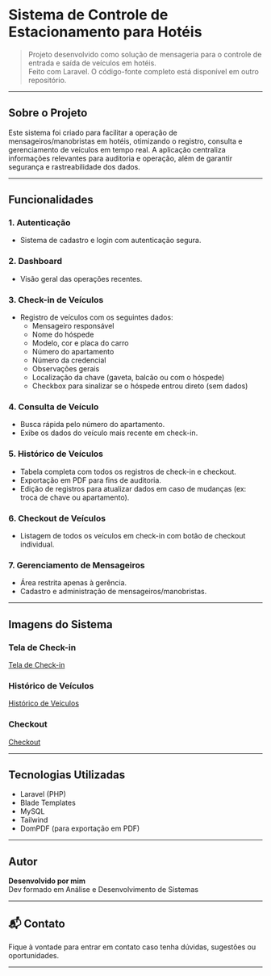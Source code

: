 # Sistema de Controle de Estacionamento para Hotéis

> Projeto desenvolvido como solução de mensageria para o controle de entrada e saída de veículos em hotéis.  
> Feito com Laravel. O código-fonte completo está disponível em outro repositório.

---

## Sobre o Projeto

Este sistema foi criado para facilitar a operação de mensageiros/manobristas em hotéis, otimizando o registro, consulta e gerenciamento de veículos em tempo real. A aplicação centraliza informações relevantes para auditoria e operação, além de garantir segurança e rastreabilidade dos dados.

---

## Funcionalidades

### 1. Autenticação
- Sistema de cadastro e login com autenticação segura.

### 2. Dashboard
- Visão geral das operações recentes.

### 3. Check-in de Veículos
- Registro de veículos com os seguintes dados:
  - Mensageiro responsável
  - Nome do hóspede
  - Modelo, cor e placa do carro
  - Número do apartamento
  - Número da credencial
  - Observações gerais
  - Localização da chave (gaveta, balcão ou com o hóspede)
  - Checkbox para sinalizar se o hóspede entrou direto (sem dados)

### 4. Consulta de Veículo
- Busca rápida pelo número do apartamento.
- Exibe os dados do veículo mais recente em check-in.

### 5. Histórico de Veículos
- Tabela completa com todos os registros de check-in e checkout.
- Exportação em PDF para fins de auditoria.
- Edição de registros para atualizar dados em caso de mudanças (ex: troca de chave ou apartamento).

### 6. Checkout de Veículos
- Listagem de todos os veículos em check-in com botão de checkout individual.

### 7. Gerenciamento de Mensageiros
- Área restrita apenas à gerência.
- Cadastro e administração de mensageiros/manobristas.

---

## Imagens do Sistema

### Tela de Check-in
[Tela de Check-in](assets/checkin.png)


### Histórico de Veículos
[Histórico de Veículos](assets/historico.png)


### Checkout
[Checkout](assets/checkout.png)


---

## Tecnologias Utilizadas

- Laravel (PHP)
- Blade Templates
- MySQL
- Tailwind
- DomPDF (para exportação em PDF)

---

## Autor

**Desenvolvido por mim**  
Dev formado em Análise e Desenvolvimento de Sistemas   

---

## 📬 Contato

Fique à vontade para entrar em contato caso tenha dúvidas, sugestões ou oportunidades.

---


